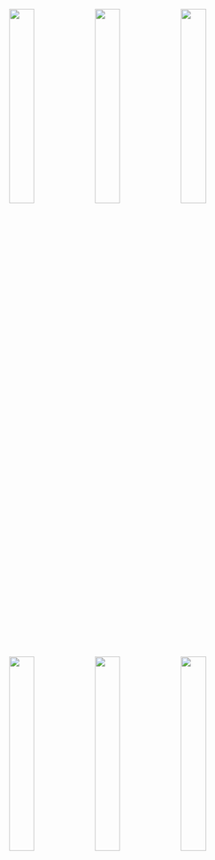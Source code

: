 <img width="30%" src="https://user-images.githubusercontent.com/31420144/104839691-5454af80-58f5-11eb-9eff-1b46dc7e27dc.png"></img>
<img width="30%" src="https://user-images.githubusercontent.com/31420144/104839601-bd87f300-58f4-11eb-81c3-e57623fa9995.png"></img>
<img width="30%" src="https://user-images.githubusercontent.com/31420144/104839595-b82aa880-58f4-11eb-988d-51c8bff3abc3.png"></img>
<img width="30%" src="https://user-images.githubusercontent.com/31420144/104839611-c973b500-58f4-11eb-912e-3649c57606ce.png"></img>
<img width="30%" src="https://user-images.githubusercontent.com/31420144/104839617-d1cbf000-58f4-11eb-8282-767af7251614.png"></img>
<img width="30%" src="https://user-images.githubusercontent.com/31420144/104839642-f6c06300-58f4-11eb-92f9-0c873624a6a2.png"></img>
